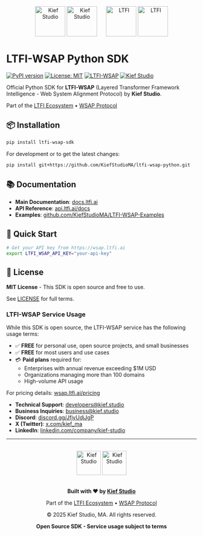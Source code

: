 <div align="center">
  <img src="https://github.com/KiefStudioMA/LTFI-WSAP/raw/main/assets/KS-FullLogo-DarkGrey-300dpi.png#gh-light-mode-only" alt="Kief Studio" height="80">
  <img src="https://github.com/KiefStudioMA/LTFI-WSAP/raw/main/assets/KS-FullLogo-LightSilver-300dpi.png#gh-dark-mode-only" alt="Kief Studio" height="80">
  &nbsp;&nbsp;&nbsp;&nbsp;
  <img src="https://github.com/KiefStudioMA/LTFI-WSAP/raw/main/assets/LTFI-Logo.png#gh-light-mode-only" alt="LTFI" height="80">
  <img src="https://github.com/KiefStudioMA/LTFI-WSAP/raw/main/assets/LTFI-Logo-White.png#gh-dark-mode-only" alt="LTFI" height="80">
</div>

# LTFI-WSAP Python SDK

[![PyPI version](https://badge.fury.io/py/ltfi-wsap-sdk.svg)](https://pypi.org/project/ltfi-wsap-sdk/)
[![License: MIT](https://img.shields.io/badge/License-MIT-yellow.svg)](https://github.com/KiefStudioMA/ltfi-wsap-python/blob/main/LICENSE)
[![LTFI-WSAP](https://img.shields.io/badge/LTFI--WSAP-v2.0.0-blue.svg)](https://wsap.ltfi.ai)
[![Kief Studio](https://img.shields.io/badge/By-Kief%20Studio-green.svg)](https://kief.studio)

Official Python SDK for **LTFI-WSAP** (Layered Transformer Framework Intelligence - Web System Alignment Protocol) by **Kief Studio**.

Part of the [LTFI Ecosystem](https://ltfi.ai) • [WSAP Protocol](https://wsap.ltfi.ai)

## 📦 Installation

```bash
pip install ltfi-wsap-sdk
```

For development or to get the latest changes:
```bash
pip install git+https://github.com/KiefStudioMA/ltfi-wsap-python.git
```

## 📚 Documentation

- **Main Documentation**: [docs.ltfi.ai](https://docs.ltfi.ai)
- **API Reference**: [api.ltfi.ai/docs](https://api.ltfi.ai/docs)
- **Examples**: [github.com/KiefStudioMA/LTFI-WSAP-Examples](https://github.com/KiefStudioMA/LTFI-WSAP-Examples)

## 🔑 Quick Start

```bash
# Get your API key from https://wsap.ltfi.ai
export LTFI_WSAP_API_KEY="your-api-key"
```

## 📄 License

**MIT License** - This SDK is open source and free to use.

See [LICENSE](LICENSE) for full terms.

### LTFI-WSAP Service Usage

While this SDK is open source, the LTFI-WSAP service has the following usage terms:

- ✅ **FREE** for personal use, open source projects, and small businesses
- ✅ **FREE** for most users and use cases
- 💳 **Paid plans** required for:
  - Enterprises with annual revenue exceeding $1M USD
  - Organizations managing more than 100 domains
  - High-volume API usage

For pricing details: [wsap.ltfi.ai/pricing](https://wsap.ltfi.ai/pricing)

- **Technical Support**: developers@kief.studio
- **Business Inquiries**: business@kief.studio
- **Discord**: [discord.gg/JfjyUdjJgP](https://discord.gg/JfjyUdjJgP)
- **X (Twitter)**: [x.com/kief_ma](https://x.com/kief_ma)
- **LinkedIn**: [linkedin.com/company/kief-studio](https://www.linkedin.com/company/kief-studio/)

---

<div align="center">
  <br>
  <img src="https://github.com/KiefStudioMA/LTFI-WSAP/raw/main/assets/KS-icon-black-1024.png#gh-light-mode-only" alt="Kief Studio" width="64">
  <img src="https://github.com/KiefStudioMA/LTFI-WSAP/raw/main/assets/KS-icon-white-1024.png#gh-dark-mode-only" alt="Kief Studio" width="64">
  <br><br>
  
  **Built with ❤️ by [Kief Studio](https://kief.studio)**
  
  Part of the [LTFI Ecosystem](https://ltfi.ai) • [WSAP Protocol](https://wsap.ltfi.ai)
  
  © 2025 Kief Studio, MA. All rights reserved.
  
  **Open Source SDK - Service usage subject to terms**
</div>

